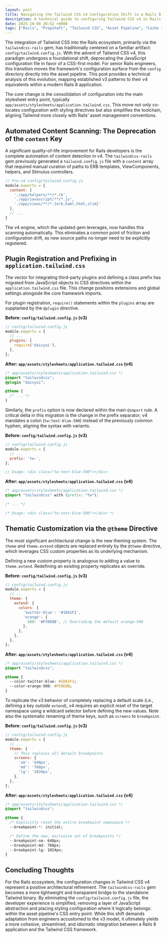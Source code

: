 ```yaml
---
layout: post
title: Navigating the Tailwind CSS v4 Configuration Shift in a Rails 8 Context
description: A technical guide to configuring Tailwind CSS v4 in Rails 8, detailing the migration from the deprecated tailwind.config.js to the new CSS-first @theme directive.
date: 2025-10-08 20:52 +0000
tags: ["Rails", "Propshaft", "Tailwind CSS", "Asset Pipeline", "Cache Invalidation", "Web Development"]
---
```


The integration of Tailwind CSS into the Rails ecosystem, primarily via the `tailwindcss-rails` gem, has traditionally centered on a familiar artifact: `config/tailwind.config.js`. With the advent of Tailwind CSS v4, this paradigm undergoes a foundational shift, deprecating the JavaScript configuration file in favor of a CSS-first model. For senior Rails engineers, this transition moves the framework's configuration surface from the `config` directory directly into the asset pipeline. This post provides a technical analysis of this evolution, mapping established v3 patterns to their v4 equivalents within a modern Rails 8 application.

The core change is the consolidation of configuration into the main stylesheet entry point, typically `app/assets/stylesheets/application.tailwind.css`. This move not only co-locates configuration with styling directives but also simplifies the toolchain, aligning Tailwind more closely with Rails' asset management conventions.

## **Automated Content Scanning: The Deprecation of the `content` Key**

A significant quality-of-life improvement for Rails developers is the complete automation of content detection in v4. The `tailwindcss-rails` gem previously generated a `tailwind.config.js` file with a `content` array that required manual curation of paths to ERB templates, ViewComponents, helpers, and Stimulus controllers.

```javascript
// Pre-v4 config/tailwind.config.js
module.exports = {
  content: [
    './app/helpers/**/*.rb',
    './app/javascript/**/*.js',
    './app/views/**/*.{erb,haml,html,slim}'
  ],
  // ...
}
```

The v4 engine, which the updated gem leverages, now handles this scanning automatically. This eliminates a common point of friction and configuration drift, as new source paths no longer need to be explicitly registered.

## **Plugin Registration and Prefixing in `application.tailwind.css`**

The vector for integrating third-party plugins and defining a class prefix has migrated from JavaScript objects to CSS directives within the `application.tailwind.css` file. This change positions extensions and global settings alongside the core framework imports.

For plugin registration, `require()` statements within the `plugins` array are supplanted by the `@plugin` directive.

**Before: `config/tailwind.config.js` (v3)**
```javascript
// config/tailwind.config.js
module.exports = {
  // ...
  plugins: [
    require('daisyui'),
  ],
};
```

**After: `app/assets/stylesheets/application.tailwind.css` (v4)**
```css
/* app/assets/stylesheets/application.tailwind.css */
@import "tailwindcss";
@plugin "daisyui";

@theme {
  /* ... */
}
```

Similarly, the `prefix` option is now declared within the main `@import` rule. A critical delta in this migration is the change in the prefix separator; v4 mandates a colon (`tw:text-blue-500`) instead of the previously common hyphen, aligning the syntax with variants.

**Before: `config/tailwind.config.js` (v3)**
```javascript
// config/tailwind.config.js
module.exports = {
  // ...
  prefix: 'tw-',
};

// Usage: <div class="tw-text-blue-500"></div>
```

**After: `app/assets/stylesheets/application.tailwind.css` (v4)**
```css
/* app/assets/stylesheets/application.tailwind.css */
@import "tailwindcss" with (prefix: "tw");

/* ... */

/* Usage: <div class="tw:text-blue-500"></div> */
```

## **Thematic Customization via the `@theme` Directive**

The most significant architectural change is the new theming system. The `theme` and `theme.extend` objects are replaced entirely by the `@theme` directive, which leverages CSS custom properties as its underlying mechanism.

Defining a new custom property is analogous to adding a value to `theme.extend`. Redefining an existing property replicates an override.

**Before: `config/tailwind.config.js` (v3)**
```javascript
// config/tailwind.config.js
module.exports = {
  // ...
  theme: {
    extend: {
      colors: {
        'twitter-blue': '#1DA1F2',
        'orange': {
          500: '#F59E0B', // Overriding the default orange-500
        },
      },
    },
  },
};
```

**After: `app/assets/stylesheets/application.tailwind.css` (v4)**
```css
/* app/assets/stylesheets/application.tailwind.css */
@import "tailwindcss";

@theme {
  --color-twitter-blue: #1DA1F2;
  --color-orange-500: #F59E0B;
}
```

To replicate the v3 behavior of completely replacing a default scale (i.e., defining a key *outside* `extend`), v4 requires an explicit reset of the target namespace using a wildcard selector before defining the new values. Note also the systematic renaming of theme keys, such as `screens` to `breakpoint`.

**Before: `config/tailwind.config.js` (v3)**
```javascript
// config/tailwind.config.js
module.exports = {
  // ...
  theme: {
    // This replaces all default breakpoints
    screens: {
      'sm': '640px',
      'md': '768px',
      'lg': '1024px',
    },
  },
};
```

**After: `app/assets/stylesheets/application.tailwind.css` (v4)**
```css
/* app/assets/stylesheets/application.tailwind.css */
@import "tailwindcss";

@theme {
  /* Explicitly reset the entire breakpoint namespace */
  --breakpoint-*: initial;

  /* Define the new, exclusive set of breakpoints */
  --breakpoint-sm: 640px;
  --breakpoint-md: 768px;
  --breakpoint-lg: 1024px;
}
```

## **Concluding Thoughts**

For the Rails ecosystem, the configuration changes in Tailwind CSS v4 represent a positive architectural refinement. The `tailwindcss-rails` gem becomes a more lightweight and transparent bridge to the standalone Tailwind binary. By eliminating the `config/tailwind.config.js` file, the developer experience is simplified, removing a layer of JavaScript abstraction and placing styling configuration where it logically belongs: within the asset pipeline's CSS entry point. While this shift demands adaptation from engineers accustomed to the v3 model, it ultimately yields a more cohesive, streamlined, and idiomatic integration between a Rails 8 application and the Tailwind CSS framework.